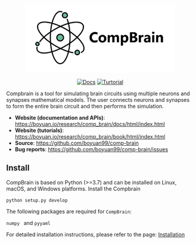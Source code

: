 <p align="center">
  	<img alt="Logo image of Compbrain." src="./images/logo.png" width=80%>
</p> 
<p align="center">
<a href="https://boyuan.io/research/comp_brain/docs/html/index.html"><img alt="Docs" src="https://img.shields.io/badge/docs-Compbrain-brightgreen.svg?style=flat-square"></a>
<a href="https://boyuan.io/research/comp_brain/book/html/index.html"><img alt="Turtorial" src="https://img.shields.io/badge/tutorials-Compbrain-green.svg?style=flat-square"></a>
</p>



Compbrain is a tool for simulating brain circuits using multiple neurons and synapses mathematical models. The user connects neurons and synapses to form the entire brain circuit and then performs the simulation.

- **Website (documentation and APIs)**: https://boyuan.io/research/comp_brain/docs/html/index.html
- **Website (tutorials)**: https://boyuan.io/research/comp_brain/book/html/index.html
- **Source**: https://github.com/boyuan99/comp-brain
- **Bug reports**: https://github.com/boyuan99/comp-brain/issues



## Install

CompBrain is based on Python (>=3.7) and can be installed on Linux, macOS, and Windows platforms. Install the Compbrain

```bash
python setup.py develop
```

The following packages are required for ``CompBrain``: 

`numpy ` and `pyyaml` 

For detailed installation instructions, please refer to the page: [Installation](https://boyuan.io/research/comp_brain/book/html/Installation.html)



